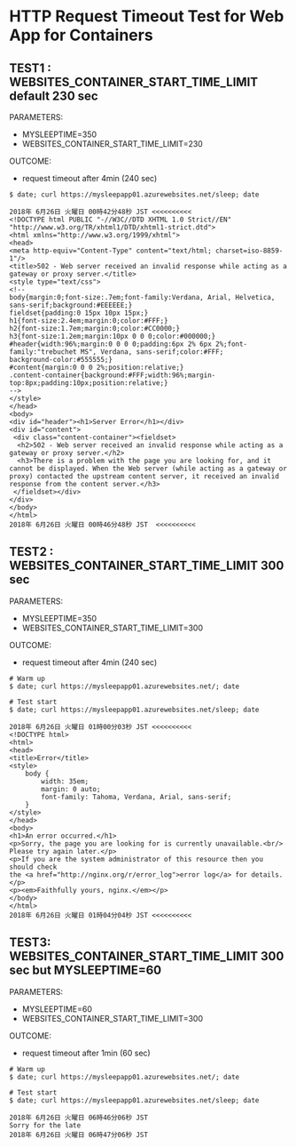 # HTTP Request Timeout Test for Web App for Containers

## TEST1 : WEBSITES_CONTAINER_START_TIME_LIMIT default 230 sec
PARAMETERS:
- MYSLEEPTIME=350
- WEBSITES_CONTAINER_START_TIME_LIMIT=230

OUTCOME:
- request timeout after 4min (240 sec)
```
$ date; curl https://mysleepapp01.azurewebsites.net/sleep; date

2018年 6月26日 火曜日 00時42分48秒 JST <<<<<<<<<<
<!DOCTYPE html PUBLIC "-//W3C//DTD XHTML 1.0 Strict//EN" "http://www.w3.org/TR/xhtml1/DTD/xhtml1-strict.dtd">
<html xmlns="http://www.w3.org/1999/xhtml">
<head>
<meta http-equiv="Content-Type" content="text/html; charset=iso-8859-1"/>
<title>502 - Web server received an invalid response while acting as a gateway or proxy server.</title>
<style type="text/css">
<!--
body{margin:0;font-size:.7em;font-family:Verdana, Arial, Helvetica, sans-serif;background:#EEEEEE;}
fieldset{padding:0 15px 10px 15px;}
h1{font-size:2.4em;margin:0;color:#FFF;}
h2{font-size:1.7em;margin:0;color:#CC0000;}
h3{font-size:1.2em;margin:10px 0 0 0;color:#000000;}
#header{width:96%;margin:0 0 0 0;padding:6px 2% 6px 2%;font-family:"trebuchet MS", Verdana, sans-serif;color:#FFF;
background-color:#555555;}
#content{margin:0 0 0 2%;position:relative;}
.content-container{background:#FFF;width:96%;margin-top:8px;padding:10px;position:relative;}
-->
</style>
</head>
<body>
<div id="header"><h1>Server Error</h1></div>
<div id="content">
 <div class="content-container"><fieldset>
  <h2>502 - Web server received an invalid response while acting as a gateway or proxy server.</h2>
  <h3>There is a problem with the page you are looking for, and it cannot be displayed. When the Web server (while acting as a gateway or proxy) contacted the upstream content server, it received an invalid response from the content server.</h3>
 </fieldset></div>
</div>
</body>
</html>
2018年 6月26日 火曜日 00時46分48秒 JST  <<<<<<<<<<
```



## TEST2 : WEBSITES_CONTAINER_START_TIME_LIMIT 300 sec

PARAMETERS:
- MYSLEEPTIME=350
- WEBSITES_CONTAINER_START_TIME_LIMIT=300

OUTCOME:
- request timeout after 4min (240 sec)
```
# Warm up
$ date; curl https://mysleepapp01.azurewebsites.net/; date

# Test start
$ date; curl https://mysleepapp01.azurewebsites.net/sleep; date

2018年 6月26日 火曜日 01時00分03秒 JST <<<<<<<<<<
<!DOCTYPE html>
<html>
<head>
<title>Error</title>
<style>
    body {
        width: 35em;
        margin: 0 auto;
        font-family: Tahoma, Verdana, Arial, sans-serif;
    }
</style>
</head>
<body>
<h1>An error occurred.</h1>
<p>Sorry, the page you are looking for is currently unavailable.<br/>
Please try again later.</p>
<p>If you are the system administrator of this resource then you should check
the <a href="http://nginx.org/r/error_log">error log</a> for details.</p>
<p><em>Faithfully yours, nginx.</em></p>
</body>
</html>
2018年 6月26日 火曜日 01時04分04秒 JST <<<<<<<<<<
```



## TEST3: WEBSITES_CONTAINER_START_TIME_LIMIT 300 sec but MYSLEEPTIME=60

PARAMETERS:
- MYSLEEPTIME=60
- WEBSITES_CONTAINER_START_TIME_LIMIT=300

OUTCOME:
- request timeout after 1min (60 sec)
```
# Warm up
$ date; curl https://mysleepapp01.azurewebsites.net/; date

# Test start
$ date; curl https://mysleepapp01.azurewebsites.net/sleep; date

2018年 6月26日 火曜日 06時46分06秒 JST
Sorry for the late
2018年 6月26日 火曜日 06時47分06秒 JST
```